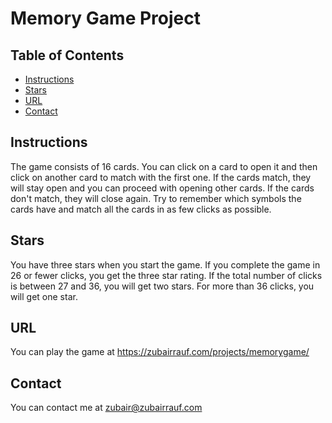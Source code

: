# Memory Game Project

## Table of Contents

* [Instructions](#instructions)
* [Stars](#stars)
* [URL](#url)
* [Contact](#contact)

## Instructions
The game consists of 16 cards. You can click on a card to open it and then click on another card to match with the first one. If the cards match, they will stay open and
you can proceed with opening other cards. If the cards don't match, they will close again. Try to remember which symbols the cards have and match all the cards in as few clicks
as possible.

## Stars
You have three stars when you start the game. If you complete the game in 26 or fewer clicks, you get the three star rating.
If the total number of clicks is between 27 and 36, you will get two stars. For more than 36 clicks, you will get one star.

## URL
You can play the game at https://zubairrauf.com/projects/memorygame/

## Contact
You can contact me at zubair@zubairrauf.com
